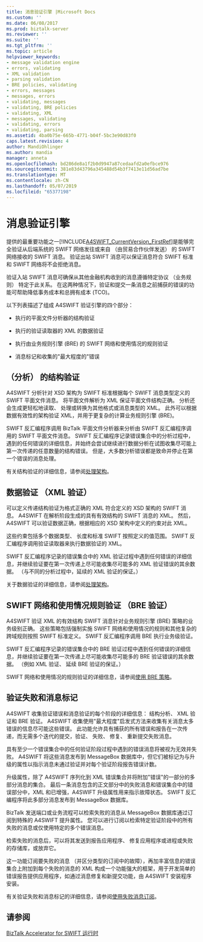 ```yaml
---
title: 消息验证引擎 |Microsoft Docs
ms.custom: ''
ms.date: 06/08/2017
ms.prod: biztalk-server
ms.reviewer: ''
ms.suite: ''
ms.tgt_pltfrm: ''
ms.topic: article
helpviewer_keywords:
- message validation engine
- errors, validating
- XML validation
- parsing validation
- BRE policies, validating
- errors, messages
- messages, errors
- validating, messages
- validating, BRE policies
- validating, XML
- messages, validating
- validating, errors
- validating, parsing
ms.assetid: 4ba0b75e-665b-4771-b04f-5bc3e90d83f0
caps.latest.revision: 4
author: MandiOhlinger
ms.author: mandia
manager: anneta
ms.openlocfilehash: bd286de8a1f2b0d9947a87cedaafd2a0efbce976
ms.sourcegitcommit: 381e83d43796a345488d54b3f7413e11d56ad7be
ms.translationtype: MT
ms.contentlocale: zh-CN
ms.lasthandoff: 05/07/2019
ms.locfileid: "65377198"
---
```

# <a name="message-validation-engine"></a>消息验证引擎
提供的最重要功能之一[!INCLUDE[A4SWIFT_CurrentVersion_FirstRef](../../includes/a4swift-currentversion-firstref-md.md)]是能够完全验证从后端系统的 SWIFT 网络发往或来自 （由贸易合作伙伴发送） 的 SWIFT 网络接收的 SWIFT 消息。 验证出站 SWIFT 消息可以保证消息符合 SWIFT 标准和 SWIFT 网络将不会拒绝消息。  
  
 验证入站 SWIFT 消息可确保从其他金融机构收到的消息遵循特定协议 （业务规则） 特定于此关系。 在这两种情况下，验证和提交一条消息之前捕获的错误的功能可帮助降低事务成本和总拥有成本 (TCO)。  
  
 以下列表描述了组成 A4SWIFT 验证引擎的四个部分：  
  
-   执行的平面文件分析器的结构验证  
  
-   执行的验证读取器的 XML 的数据验证  
  
-   执行由业务规则引擎 (BRE) 的 SWIFT 网络和使用情况的规则验证  
  
-   消息标记和收集的"最大程度的"错误  
  
## <a name="structural-validation-parsing"></a>（分析） 的结构验证  
 A4SWIFT 分析针对 XSD 架构为 SWIFT 标准根据每个 SWIFT 消息类型定义的 SWIFT 平面文件消息。 将平面文件解析为 XML 保证平面文件结构正确。 分析还会生成更轻松地读取、 处理或转换为其他格式或消息类型的 XML。 此外可以根据数据有效性的架构验证 XML，并用于更复杂的计算业务规则引擎 (BRE)。  
  
 SWIFT 反汇编程序调用 BizTalk 平面文件分析器来分析由 SWIFT 反汇编程序调用的 SWIFT 平面文件消息。 SWIFT 反汇编程序记录错误集合中的分析过程中，遇到的任何错误的详细信息，并始终会尝试继续进行数据分析在试图收集尽可能上第一次传递的任意数量的结构错误。 但是，大多数分析错误都是致命并停止在第一个错误的消息处理。  
  
 有关结构验证的详细信息，请参阅[处理架构](../../adapters-and-accelerators/accelerator-swift/working-with-schemas.md)。  
  
## <a name="data-validation-xml-validation"></a>数据验证 （XML 验证）  
 可以定义传递结构验证为格式正确的 XML 符合定义的 XSD 架构的 SWIFT 消息。 A4SWIFT 在解析阶段生成的具有有效结构的 SWIFT 消息的 XML。 然后，A4SWIFT 可以验证数据正确，根据相应的 XSD 架构中定义的约束对此 XML。  
  
 这些约束包括多个数据类型、 长度和标准 SWIFT 按照定义的值范围。 SWIFT 反汇编程序调用验证读取器来执行数据验证的 XML。  
  
 SWIFT 反汇编程序记录的错误集合中的 XML 验证过程中遇到任何错误的详细信息，并继续验证要在第一次传递上尽可能收集尽可能多的 XML 验证错误的其余数据。 （与不同的分析过程中，延续的 XML 验证的保证。）  
  
 关于数据验证的详细信息，请参阅[处理架构](../../adapters-and-accelerators/accelerator-swift/working-with-schemas.md)。  
  
## <a name="swift-network-and-usage-rule-validation-bre-validation"></a>SWIFT 网络和使用情况规则验证 （BRE 验证）  
 A4SWIFT 验证 XML 的有效结构 SWIFT 消息针对业务规则引擎 (BRE) 策略的业务级别正确。 这些策略包括强制实施 SWIFT 网络和使用情况的规则和其他复杂的跨域规则按照 SWIFT 标准定义。 SWIFT 反汇编程序调用 BRE 执行业务级验证。  
  
 SWIFT 反汇编程序记录的错误集合中的 BRE 验证过程中遇到任何错误的详细信息，并继续验证要在第一次传递上尽可能收集尽可能多的 BRE 验证错误的其余数据。 （例如 XML 验证、 延续 BRE 验证的保证。）  
  
 SWIFT 网络和使用情况的规则验证的详细信息，请参阅[使用 BRE 策略](../../adapters-and-accelerators/accelerator-swift/working-with-bre-policies.md)。  
  
## <a name="validation-failures-and-message-marking"></a>验证失败和消息标记  
 A4SWIFT 收集验证错误和消息验证的每个阶段的详细信息： 结构分析、 XML 验证和 BRE 验证。 A4SWIFT 收集使用"最大程度"启发式方法来收集有关消息太多错误的信息尽可能这些错误。 此功能允许具有捕获的所有错误和报告在一次传递，而无需多个迭代的提交，验证、 失败、 修复、 重新提交失败消息。  
  
 具有至少一个错误集合中的任何验证阶段过程中遇到的错误消息将被视为无效并失败。 A4SWIFT 将这些消息发布到 MessageBox 数据库中，但它们被标记为与升级的属性以指示消息未通过验证并对每个验证阶段报告错误计数。  
  
 升级属性，除了 A4SWIFT 序列化到 XML 错误集合并将附加"错误"的一部分的多部分消息的集合。 最后一条消息包含的正文部分中的失败消息和错误集合中的错误部分中，XML 和已增强，A4SWIFT 升级属性用来指示故障状态。 SWIFT 反汇编程序将此多部分消息发布到 MessageBox 数据库。  
  
 BizTalk 发送端口或业务流程可以检索失败的消息从 MessageBox 数据库通过订阅到特殊的 A4SWIFT 提升属性。 您可以进行订阅以检索特定验证阶段中的所有失败的消息或仅使用特定的多个错误消息。  
  
 检索失败的消息后，可以将其发送到报告应用程序、 修复应用程序或进程或失败的存储库，或放弃它。  
  
 这一功能订阅要失败的消息 （并区分类型的订阅中的故障），再加丰富信息的错误集合上附加到每个失败的消息的 XML 构成一个功能强大的框架，用于开发简单的错误报告提供应用程序，如通过消息修复和新提交功能，由 A4SWIFT 安装程序安装。  
  
 有关验证失败和消息标记的详细信息，请参阅[使用失败消息订阅](../../adapters-and-accelerators/accelerator-swift/working-with-failed-message-subscriptions.md)。  
  
## <a name="see-also"></a>请参阅  
 [BizTalk Accelerator for SWIFT 运行时](../../adapters-and-accelerators/accelerator-swift/biztalk-accelerator-for-swift-runtime.md)